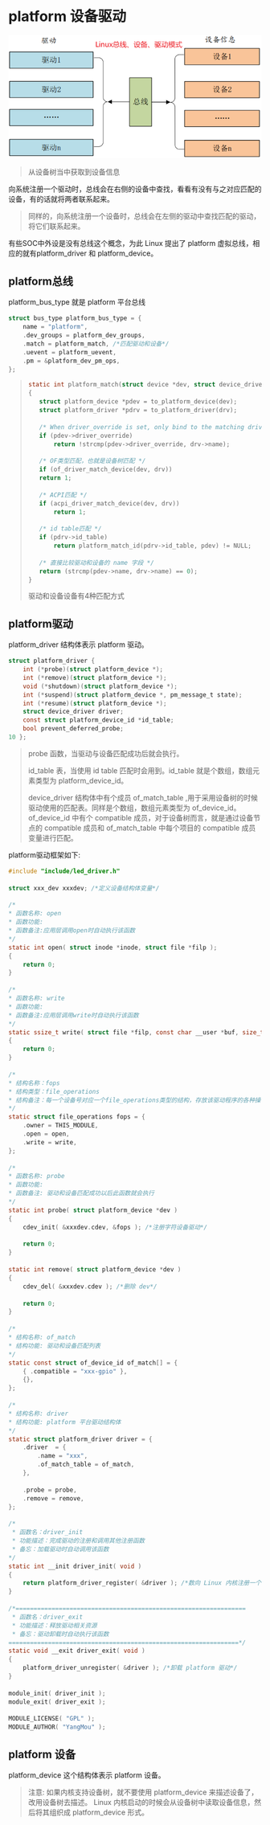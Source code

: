 # platform 设备驱动

![Linux总线、设备、驱动模式](img/Linux总线、设备、驱动模式.png)
>从设备树当中获取到设备信息

向系统注册一个驱动时，总线会在右侧的设备中查找，看看有没有与之对应匹配的设备，有的话就将两者联系起来。
> 同样的，向系统注册一个设备时，总线会在左侧的驱动中查找匹配的驱动，将它们联系起来。

有些SOC中外设是没有总线这个概念，为此 Linux 提出了 platform 虚拟总线，相应的就有platform_driver 和 platform_device。

## platform总线

platform_bus_type 就是 platform 平台总线

```C
struct bus_type platform_bus_type = { 
    name = "platform",
    .dev_groups = platform_dev_groups,
    .match = platform_match, /*匹配驱动和设备*/
    .uevent = platform_uevent,
    .pm = &platform_dev_pm_ops,
};
```

>```C
>static int platform_match(struct device *dev, struct device_driver *drv)
>{
>    struct platform_device *pdev = to_platform_device(dev);
>    struct platform_driver *pdrv = to_platform_driver(drv);
>
>    /* When driver_override is set, only bind to the matching driver */
>    if (pdev->driver_override)
>        return !strcmp(pdev->driver_override, drv->name);
>
>    /* OF类型匹配，也就是设备树匹配 */
>    if (of_driver_match_device(dev, drv))
>    return 1;
>
>    /* ACPI匹配 */
>    if (acpi_driver_match_device(dev, drv))
>        return 1;
>
>    /* id table匹配 */
>    if (pdrv->id_table)
>        return platform_match_id(pdrv->id_table, pdev) != NULL;
>
>    /* 直接比较驱动和设备的 name 字段 */
>    return (strcmp(pdev->name, drv->name) == 0);
>}
>```
>
>驱动和设备设备有4种匹配方式

## platform驱动

platform_driver 结构体表示 platform 驱动。

```C
struct platform_driver {
    int (*probe)(struct platform_device *);
    int (*remove)(struct platform_device *);
    void (*shutdown)(struct platform_device *);
    int (*suspend)(struct platform_device *, pm_message_t state);
    int (*resume)(struct platform_device *);
    struct device_driver driver;
    const struct platform_device_id *id_table;
    bool prevent_deferred_probe;
10 };
```

>probe 函数，当驱动与设备匹配成功后就会执行。
>
>id_table 表，当使用 id table 匹配时会用到。id_table 就是个数组，数组元素类型为 platform_device_id。
>
>device_driver 结构体中有个成员 of_match_table ,用于采用设备树的时候驱动使用的匹配表。同样是个数组，数组元素类型为 of_device_id。
>of_device_id 中有个 compatible 成员，对于设备树而言，就是通过设备节点的 compatible 成员和 of_match_table 中每个项目的 compatible 成员变量进行匹配。

platform驱动框架如下:

```C
#include "include/led_driver.h"

struct xxx_dev xxxdev; /*定义设备结构体变量*/

/*
* 函数名称: open
* 函数功能:
* 函数备注:应用层调用open时自动执行该函数
*/
static int open( struct inode *inode, struct file *filp );
{
    return 0;
}

/*
* 函数名称: write
* 函数功能:
* 函数备注:应用层调用write时自动执行该函数
*/
static ssize_t write( struct file *filp, const char __user *buf, size_t cnt, loff_t *offt )
{
    return 0;
}

/*
* 结构名称：fops
* 结构类型：file_operations
* 结构备注：每一个设备号对应一个file_operations类型的结构，存放该驱动程序的各种操作函数
*/
static struct file_operations fops = {
    .owner = THIS_MODULE,
    .open = open,
    .write = write,
};

/*
* 函数名称: probe
* 函数功能:
* 函数备注: 驱动和设备匹配成功以后此函数就会执行
*/
static int probe( struct platform_device *dev )
{
    cdev_init( &xxxdev.cdev, &fops ); /*注册字符设备驱动*/

    return 0;
}

static int remove( struct platform_device *dev )
{
    cdev_del( &xxxdev.cdev ); /*删除 dev*/

    return 0;
}

/*
* 结构名称: of_match
* 结构功能: 驱动和设备匹配列表
*/
static const struct of_device_id of_match[] = {
    { .compatible = "xxx-gpio" },
    {},
};

/*
* 结构名称: driver
* 结构功能: platform 平台驱动结构体
*/
static struct platform_driver driver = {
    .driver  = {
        .name = "xxx",
        .of_match_table = of_match,
    },

    .probe = probe,
    .remove = remove,
};

/*
 * 函数名：driver_init
 * 功能描述：完成驱动的注册和调用其他注册函数
 * 备忘：加载驱动时自动调用该函数
*/
static int __init driver_init( void ) 
{
    return platform_driver_register( &driver ); /*数向 Linux 内核注册一个 platform 驱动*/
}

/*================================================================
 * 函数名：driver_exit
 * 功能描述：释放驱动相关资源
 * 备忘：驱动卸载时自动执行该函数
================================================================*/
static void __exit driver_exit( void )
{
    platform_driver_unregister( &driver ); /*卸载 platform 驱动*/
}

module_init( driver_init );
module_exit( driver_exit );

MODULE_LICENSE( "GPL" );
MODULE_AUTHOR( "YangMou" );
```

## platform 设备

platform_device 这个结构体表示 platform 设备。
>注意: 如果内核支持设备树，就不要使用 platform_device 来描述设备了，改用设备树去描述。
>Linux 内核启动的时候会从设备树中读取设备信息，然后将其组织成 platform_device 形式。
